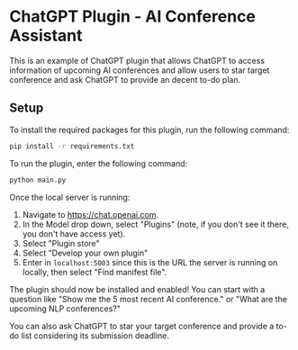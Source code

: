 # ChatGPT Plugin - AI Conference Assistant

This is an example of ChatGPT plugin that allows ChatGPT to access information of upcoming AI conferences and allow users to star target conference and ask ChatGPT to provide an decent to-do plan.

## Setup

To install the required packages for this plugin, run the following command:

```bash
pip install -r requirements.txt
```

To run the plugin, enter the following command:

```bash
python main.py
```

Once the local server is running:

1. Navigate to https://chat.openai.com. 
2. In the Model drop down, select "Plugins" (note, if you don't see it there, you don't have access yet).
3. Select "Plugin store"
4. Select "Develop your own plugin"
5. Enter in `localhost:5003` since this is the URL the server is running on locally, then select "Find manifest file".

The plugin should now be installed and enabled! You can start with a question like "Show me the 5 most recent AI conference." or "What are the upcoming NLP conferences?" 

You can also ask ChatGPT to star your target conference and provide a to-do list considering its submission deadline.